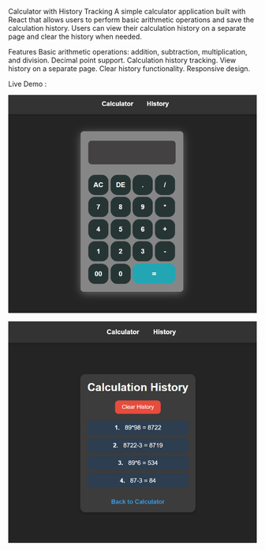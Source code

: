 Calculator with History Tracking
A simple calculator application built with React that allows users to perform basic arithmetic operations and save the calculation history. Users can view their calculation history on a separate page and clear the history when needed.

Features
Basic arithmetic operations: addition, subtraction, multiplication, and division.
Decimal point support.
Calculation history tracking.
View history on a separate page.
Clear history functionality.
Responsive design.

Live Demo : 




![alt text](image.png)


![alt text](image-1.png)